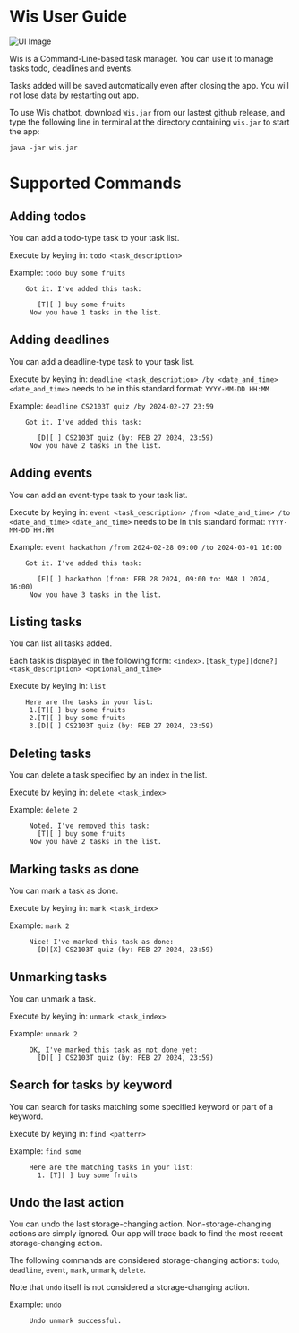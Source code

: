 # Wis User Guide

![UI Image](https://github.com/0-yibai/ip/docs/Wis.png)

Wis is a Command-Line-based task manager. You can use it to manage tasks todo, deadlines and events.

Tasks added will be saved automatically even after closing the app. You
will not lose data by restarting out app.

To use Wis chatbot, download `Wis.jar` from our lastest github release,
and type the following line in terminal at the directory containing
`wis.jar` to start the app:
```
java -jar wis.jar
```


# Supported Commands

## Adding todos

You can add a todo-type task to your task list.

Execute by keying in: `todo <task_description>`

Example: `todo buy some fruits`

```
    Got it. I've added this task:

       [T][ ] buy some fruits
     Now you have 1 tasks in the list.
```

## Adding deadlines

You can add a deadline-type task to your task list.

Execute by keying in: `deadline <task_description> /by <date_and_time>`
`<date_and_time>` needs to be in this standard format: `YYYY-MM-DD HH:MM`

Example: `deadline CS2103T quiz /by 2024-02-27 23:59`

```
    Got it. I've added this task:

       [D][ ] CS2103T quiz (by: FEB 27 2024, 23:59)
     Now you have 2 tasks in the list.
```

## Adding events

You can add an event-type task to your task list.

Execute by keying in: `event <task_description> /from <date_and_time> /to <date_and_time>`
`<date_and_time>` needs to be in this standard format: `YYYY-MM-DD HH:MM`

Example: `event hackathon /from 2024-02-28 09:00 /to 2024-03-01 16:00`

```
    Got it. I've added this task:

       [E][ ] hackathon (from: FEB 28 2024, 09:00 to: MAR 1 2024, 16:00)
     Now you have 3 tasks in the list.
```

## Listing tasks

You can list all tasks added.

Each task is displayed in the following form:
`<index>.[task_type][done?]<task_description> <optional_and_time>`

Execute by keying in: `list`

```
    Here are the tasks in your list:
     1.[T][ ] buy some fruits
     2.[T][ ] buy some fruits
     3.[D][ ] CS2103T quiz (by: FEB 27 2024, 23:59)
```

## Deleting tasks

You can delete a task specified by an index in the list.

Execute by keying in: `delete <task_index>`

Example: `delete 2`

```
     Noted. I've removed this task:
       [T][ ] buy some fruits
     Now you have 2 tasks in the list.
```

## Marking tasks as done

You can mark a task as done.

Execute by keying in: `mark <task_index>`

Example: `mark 2`

```
     Nice! I've marked this task as done:
       [D][X] CS2103T quiz (by: FEB 27 2024, 23:59)

```

## Unmarking tasks

You can unmark a task.

Execute by keying in: `unmark <task_index>`

Example: `unmark 2`

```
     OK, I've marked this task as not done yet:
       [D][ ] CS2103T quiz (by: FEB 27 2024, 23:59)
```

## Search for tasks by keyword

You can search for tasks matching some specified keyword
or part of a keyword.

Execute by keying in: `find <pattern>`

Example: `find some`

```
     Here are the matching tasks in your list:
       1. [T][ ] buy some fruits
```

## Undo the last action

You can undo the last storage-changing action. Non-storage-changing
actions are simply ignored. Our app will trace back to find the most
recent storage-changing action.

The following commands are considered storage-changing actions:
`todo`, `deadline`, `event`, `mark`, `unmark`, `delete`.

Note that `undo` itself is not considered a storage-changing action.

Example: `undo`

```
     Undo unmark successful.
```


